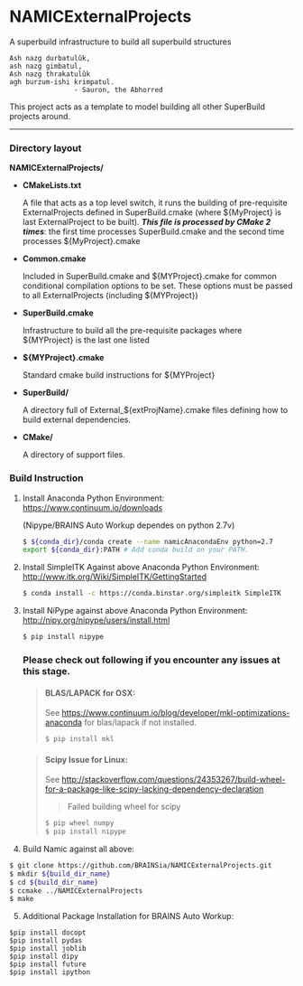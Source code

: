 NAMICExternalProjects
=====================
A superbuild infrastructure to build all superbuild structures

    Ash nazg durbatulûk, 
    ash nazg gimbatul,
    Ash nazg thrakatulûk 
    agh burzum-ishi krimpatul.
                    - Sauron, the Abhorred

This project acts as a template to model building all other SuperBuild projects around.
* * *
### Directory layout
__NAMICExternalProjects/__

* __CMakeLists.txt__

    A file that acts as a top level switch, it runs the building of pre-requisite ExternalProjects defined in SuperBuild.cmake (where ${MyProject} is last ExternalProject to be built).  **_This file is processed by CMake 2 times_**: the first time processes SuperBuild.cmake and the second time processes ${MyProject}.cmake

* __Common.cmake__

    Included in SuperBuild.cmake and ${MYProject}.cmake for common conditional compilation options to be set.  These options must be passed to all ExternalProjects (including ${MYProject})

* __SuperBuild.cmake__

    Infrastructure to build all the pre-requisite packages where ${MYProject} is the last one listed

* __${MYProject}.cmake__

    Standard cmake build instructions for ${MYProject}

* __SuperBuild/__

    A directory full of External_${extProjName}.cmake files defining how to build external dependencies.

* __CMake/__

    A directory of support files.
    
### Build Instruction
1. Install Anaconda Python Environment: https://www.continuum.io/downloads
    
   (Nipype/BRAINS Auto Workup dependes on python 2.7v)
   
   ```bash
   $ ${conda_dir}/conda create --name namicAnacondaEnv python=2.7
   export ${conda_dir}:PATH # Add conda build on your PATH. 
   ```
  
2. Install SimpleITK Against above Anaconda Python Environment: http://www.itk.org/Wiki/SimpleITK/GettingStarted

   ```bash
   $ conda install -c https://conda.binstar.org/simpleitk SimpleITK
   ```
3. Install NiPype against above Anaconda Python Environment: http://nipy.org/nipype/users/install.html

   ```bash
   $ pip install nipype
   ```
   ### Please check out following if you encounter any issues at this stage.
   
   > #### BLAS/LAPACK for OSX:
   > See https://www.continuum.io/blog/developer/mkl-optimizations-anaconda for blas/lapack if not installed. 
   >    ```bash
   >    $ pip install mkl
   >    ```
   
   > #### Scipy Issue for Linux:
   > See http://stackoverflow.com/questions/24353267/build-wheel-for-a-package-like-scipy-lacking-dependency-declaration
   >    > 
   >    > Failed building wheel for scipy
   > 
   > ```bash
   > $ pip wheel numpy
   > $ pip install nipype
   > ```
   
   
4. Build Namic against all above:

  ```bash
  $ git clone https://github.com/BRAINSia/NAMICExternalProjects.git
  $ mkdir ${build_dir_name}
  $ cd ${build_dir_name}
  $ ccmake ../NAMICExternalProjects
  $ make
  ```
5. Additional Package Installation for BRAINS Auto Workup:

  ```
  $pip install docopt
  $pip install pydas
  $pip install joblib
  $pip install dipy
  $pip install future
  $pip install ipython
  ```
